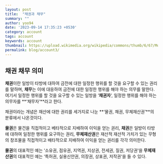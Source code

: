 ```yaml
---
layout: post
title:  "채권과 채무"
summary: ""
author: yoo94
date: '2023-09-14 17:35:23 +0530'
category: account
tags: account
keywords: account
thumbnail: https://upload.wikimedia.org/wikipedia/commons/thumb/6/67/Money_Coin_Icon.svg/75px-Money_Coin_Icon.svg.png
permalink: blog/account3/
---
```

## **채권 채무 의미**

**채권**이란 일방이 타방에 대하여 금전에 대한 일정한 행위를 할 것을 요구할 수 있는 권리를 말하며, **채무**는 이에 대응하여 금전에 대한 일정한 행위를 해야 하는 의무를 말한다.  
여기서 일정한 행위를 할 것을 요구할 수 있는 일방을 ‘**채권자**‘, 일정한 행위를 해야 하는 의무자를 **‘채무자’**라고 한다.

채권이라는 개념은 재산에 대한 권리를 세가지로 나눈 **‘물권, 채권, 무체재산권’**의 분류에서 나온것이다.

**물권**은 물건을 직접적이고 베타적으로 지배하여 이익을 얻는 권리, **채권**은 일방이 타방에 대하여 일정한 행위를 요구하는 권리, **무체재산권**은 재산적 재산적 가치가 있는 무형의 창조물을 직접적이고 배타적으로 지배하여 이익을 얻는 권리를 각각 의미한다.

**물권**의 대표적인 예는 ‘소유권, 점유권, 지역권, 지상권, 전세권, 질권, 저당권‘을 **무체재산권**의 대표적인 예는 ‘특허권, 실용신안권, 의장권, 상표권, 저작권‘을 들 수 있다.


